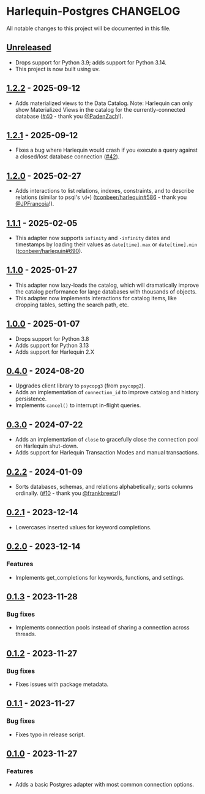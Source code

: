 # Harlequin-Postgres CHANGELOG

All notable changes to this project will be documented in this file.

## [Unreleased]

-   Drops support for Python 3.9; adds support for Python 3.14.
-   This project is now built using uv.

## [1.2.2] - 2025-09-12

-   Adds materialized views to the Data Catalog. Note: Harlequin can only show Materialized Views in the catalog for the currently-connected database ([#40](https://github.com/tconbeer/harlequin-postgres/issues/40) - thank you [@PadenZach](https://github.com/PadenZach)!).

## [1.2.1] - 2025-09-12

-   Fixes a bug where Harlequin would crash if you execute a query against a closed/lost database connection ([#42](https://github.com/tconbeer/harlequin-postgres/issues/42)).

## [1.2.0] - 2025-02-27

-   Adds interactions to list relations, indexes, constraints, and to describe relations (similar to psql's `\d+`) ([tconbeer/harlequin#586](https://github.com/tconbeer/harlequin/discussions/586) - thank you [@JPFrancoia](https://github.com/JPFrancoia)!).

## [1.1.1] - 2025-02-05

-   This adapter now supports `infinity` and `-infinity` dates and timestamps by loading their values as `date[time].max` or `date[time].min` ([tconbeer/harlequin#690](https://github.com/tconbeer/harlequin/issues/690)).

## [1.1.0] - 2025-01-27

-   This adapter now lazy-loads the catalog, which will dramatically improve the catalog performance for large databases with thousands of objects.
-   This adapter now implements interactions for catalog items, like dropping tables, setting the search path, etc.

## [1.0.0] - 2025-01-07

-   Drops support for Python 3.8
-   Adds support for Python 3.13
-   Adds support for Harlequin 2.X

## [0.4.0] - 2024-08-20

-   Upgrades client library to `psycopg3` (from `psycopg2`).
-   Adds an implementation of `connection_id` to improve catalog and history persistence.
-   Implements `cancel()` to interrupt in-flight queries.

## [0.3.0] - 2024-07-22

-   Adds an implementation of `close` to gracefully close the connection pool on Harlequin shut-down.
-   Adds support for Harlequin Transaction Modes and manual transactions.

## [0.2.2] - 2024-01-09

-   Sorts databases, schemas, and relations alphabetically; sorts columns ordinally. ([#10](https://github.com/tconbeer/harlequin-postgres/issues/10) - thank you [@frankbreetz](https://github.com/frankbreetz)!)

## [0.2.1] - 2023-12-14

-   Lowercases inserted values for keyword completions.

## [0.2.0] - 2023-12-14

### Features

-   Implements get_completions for keywords, functions, and settings.

## [0.1.3] - 2023-11-28

### Bug fixes

-   Implements connection pools instead of sharing a connection across threads.

## [0.1.2] - 2023-11-27

### Bug fixes

-   Fixes issues with package metadata.

## [0.1.1] - 2023-11-27

### Bug fixes

-   Fixes typo in release script.

## [0.1.0] - 2023-11-27

### Features

-   Adds a basic Postgres adapter with most common connection options.

[Unreleased]: https://github.com/tconbeer/harlequin-postgres/compare/1.2.2...HEAD

[1.2.2]: https://github.com/tconbeer/harlequin-postgres/compare/1.2.1...1.2.2

[1.2.1]: https://github.com/tconbeer/harlequin-postgres/compare/1.2.0...1.2.1

[1.2.0]: https://github.com/tconbeer/harlequin-postgres/compare/1.1.1...1.2.0

[1.1.1]: https://github.com/tconbeer/harlequin-postgres/compare/1.1.0...1.1.1

[1.1.0]: https://github.com/tconbeer/harlequin-postgres/compare/1.0.0...1.1.0

[1.0.0]: https://github.com/tconbeer/harlequin-postgres/compare/0.4.0...1.0.0

[0.4.0]: https://github.com/tconbeer/harlequin-postgres/compare/0.3.0...0.4.0

[0.3.0]: https://github.com/tconbeer/harlequin-postgres/compare/0.2.2...0.3.0

[0.2.2]: https://github.com/tconbeer/harlequin-postgres/compare/0.2.1...0.2.2

[0.2.1]: https://github.com/tconbeer/harlequin-postgres/compare/0.2.0...0.2.1

[0.2.0]: https://github.com/tconbeer/harlequin-postgres/compare/0.1.3...0.2.0

[0.1.3]: https://github.com/tconbeer/harlequin-postgres/compare/0.1.2...0.1.3

[0.1.2]: https://github.com/tconbeer/harlequin-postgres/compare/0.1.1...0.1.2

[0.1.1]: https://github.com/tconbeer/harlequin-postgres/compare/0.1.0...0.1.1

[0.1.0]: https://github.com/tconbeer/harlequin-postgres/compare/8611e628dc9d28b6a24817c761cd8a6da11a87ad...0.1.0
